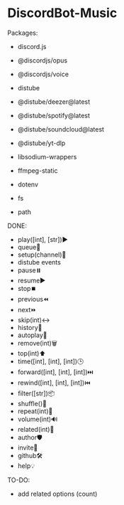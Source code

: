 ﻿# DiscordBot-Music

Packages:
- discord.js
- @discordjs/opus
- @discordjs/voice

- distube
- @distube/deezer@latest
- @distube/spotify@latest
- @distube/soundcloud@latest
- @distube/yt-dlp

- libsodium-wrappers
- ffmpeg-static
- dotenv
- fs
- path

DONE:
- play([int], [str])▶️
- queue📄
- setup(channel)🚧
- distube events
- pause⏸️
- resume▶️
- stop⏹️
- previous⏪
- next⏩
- skip(int)↔️
- history📖
- autoplay🤖
- remove(int)🗑️
- top(int)⬆️
- time([int], [int], [int])🕒
- forward([int], [int], [int])⏭️
- rewind([int], [int], [int])⏮️
- filter([str])📦
- shuffle()🔀
- repeat(int)🔁
- volume(int)🔊
- related(int)🔗
- author🛡️
- invite🎉
- github🛠️
- help💡

TO-DO:
- add related options (count)

